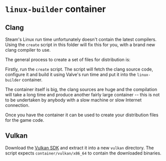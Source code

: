 # `linux-builder` container


## Clang

Steam's Linux run time unfortunately doesn't contain the latest compilers. Using the `create` script in this folder will fix this for you, with a brand new clang compiler to use.

The general process to create a set of files for distribution is:

Firstly, run the `create` script. The script will fetch the clang source code, configure it and build it using Valve's run time and put it into the `linux-builder` container.

The container itself is big, the clang sources are huge and the compilation will take a long time and produce another fairly large container -- this is not to be undertaken by anybody with a slow machine or slow Internet connection.

Once you have the container it can be used to create your distribution files for the game code.


## Vulkan

Download the [Vulkan SDK](https://www.lunarg.com/vulkan-sdk/) and extract it into a new `vulkan` directory. The script expects `container/vulkan/x86_64` to contain the downloaded binaries.
